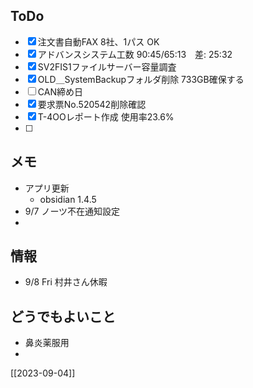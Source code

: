 ## ToDo
- [x] 注文書自動FAX 8社、1パス OK
- [x] アドバンスシステム工数 90:45/65:13　差: 25:32
- [x] SV2FIS1ファイルサーバー容量調査
- [x] OLD＿SystemBackupフォルダ削除 733GB確保する
- [ ] CAN締め日
- [x] 要求票No.520542削除確認
- [x] T-4OOレポート作成 使用率23.6%
- [ ] 


## メモ
- アプリ更新
	- obsidian 1.4.5
- 9/7 ノーツ不在通知設定
- 


## 情報
- 9/8 Fri 村井さん休暇


## どうでもよいこと
- 鼻炎薬服用
- 


[[2023-09-04]]

